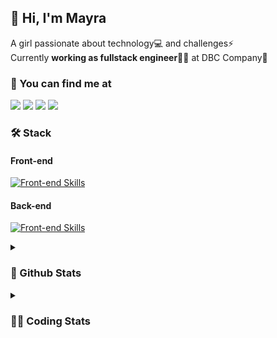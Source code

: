 ## 👋 Hi, I'm Mayra

A girl passionate about technology💻 and challenges⚡  
Currently **working as fullstack engineer**👩‍💻 at DBC Company🚀   

### 💬 You can find me at

<a href="https://mayra.dev" target="_blank" rel="noopener"><img src="https://img.shields.io/badge/-mayra.dev-005FED?style=flat&logo=Google-chrome&logoColor=white"/></a>
<a href="https://linkedin.com/in/mayraamaral" target="_blank" rel="noopener"><img src="https://img.shields.io/badge/-/mayraamaral-0077B5?style=flat&logo=Linkedin&logoColor=white"/></a>
<a href="mailto:mayra@mayra.dev" target="_blank" rel="noopener"><img src="https://img.shields.io/badge/-mayra@mayra.dev-D14836?style=flat&logo=Gmail&logoColor=white"/></a>
<a href="" target="_blank" rel="noopener"><img src="https://img.shields.io/badge/-mayraamaral-7289DA?style=flat&logo=Discord&logoColor=white"/></a>

### 🛠️ Stack
#### Front-end

[![Front-end Skills](https://skillicons.dev/icons?i=react,next,redux,styledcomponents,html,css,sass,js,ts,figma)](https://skillicons.dev)
#### Back-end

[![Front-end Skills](https://skillicons.dev/icons?i=java,spring,postgres,git,linux,bash,nodejs,docker,jenkins)](https://skillicons.dev)


<details>
    <summary><h3>📌 Github Stats</h3></summary>
    <div align="center">
        <table>
      <td><img height="160em" src="https://github-readme-stats.vercel.app/api?username=mayraamaral&show_icons=true&theme=algolia&hide_border=true&hide=stars&count_private=true" alt="Readme stats"></td>
      <td><img height="160em" src="https://github-readme-stats.vercel.app/api/top-langs/?username=mayraamaral&&layout=compact&&theme=algolia&hide_border=true&langs_count=6" alt="Language stats"></td>
       </table>
  </div> 
    

  <p align="center">
    <img src="https://github-readme-streak-stats.herokuapp.com?user=mayraamaral&theme=dark&hide_border=true&date_format=j%20M%5B%20Y%5D&locale=pt-br&background=050F2C&ring=0195DD&fire=23AA7D&currStreakLabel=23AA7D" alt="Streak stats">
  </p> 
</details>

<details>
  <summary><h3>👩‍💻 Coding Stats</h3></summary>
  
  <!--START_SECTION:waka-->
![Code Time](http://img.shields.io/badge/Code%20Time-110%20hrs%2033%20mins-blue)

**🐱 My GitHub Data** 

> 📦 578.1 kB Used in GitHub's Storage 
 > 
> 🏆 242 Contributions in the Year 2023
 > 
> 🚫 Not Opted to Hire
 > 
> 📜 45 Public Repositories 
 > 
> 🔑 24 Private Repositories 
 > 
**I'm an Early 🐤** 

```text
🌞 Morning                297 commits         ████░░░░░░░░░░░░░░░░░░░░░   15.60 % 
🌆 Daytime                841 commits         ███████████░░░░░░░░░░░░░░   44.17 % 
🌃 Evening                666 commits         █████████░░░░░░░░░░░░░░░░   34.98 % 
🌙 Night                  100 commits         █░░░░░░░░░░░░░░░░░░░░░░░░   05.25 % 
```
📅 **I'm Most Productive on Monday** 

```text
Monday                   396 commits         █████░░░░░░░░░░░░░░░░░░░░   20.80 % 
Tuesday                  320 commits         ████░░░░░░░░░░░░░░░░░░░░░   16.81 % 
Wednesday                258 commits         ███░░░░░░░░░░░░░░░░░░░░░░   13.55 % 
Thursday                 304 commits         ████░░░░░░░░░░░░░░░░░░░░░   15.97 % 
Friday                   276 commits         ████░░░░░░░░░░░░░░░░░░░░░   14.50 % 
Saturday                 129 commits         ██░░░░░░░░░░░░░░░░░░░░░░░   06.78 % 
Sunday                   221 commits         ███░░░░░░░░░░░░░░░░░░░░░░   11.61 % 
```


📊 **This Week I Spent My Time On** 

```text
🕑︎ Time Zone: America/Sao_Paulo

💬 Programming Languages: 
Java                     1 hr 54 mins        ███████████████████████░░   91.41 % 
Markdown                 8 mins              ██░░░░░░░░░░░░░░░░░░░░░░░   06.89 % 
XML                      1 min               ░░░░░░░░░░░░░░░░░░░░░░░░░   01.57 % 
GitIgnore file           0 secs              ░░░░░░░░░░░░░░░░░░░░░░░░░   00.13 % 

🔥 Editors: 
IntelliJ                 1 hr 56 mins        ███████████████████████░░   93.11 % 
VS Code                  8 mins              ██░░░░░░░░░░░░░░░░░░░░░░░   06.89 % 

🐱‍💻 Projects: 
pessoaapi                1 hr 12 mins        ██████████████░░░░░░░░░░░   57.81 % 
PessoaAPI2               36 mins             ███████░░░░░░░░░░░░░░░░░░   29.25 % 
vs12-back                9 mins              ██░░░░░░░░░░░░░░░░░░░░░░░   07.62 % 
Deyvison Silva           3 mins              █░░░░░░░░░░░░░░░░░░░░░░░░   02.74 % 
Unknown Project          3 mins              █░░░░░░░░░░░░░░░░░░░░░░░░   02.58 % 

💻 Operating System: 
Linux                    2 hrs 5 mins        █████████████████████████   100.00 % 
```

**I Mostly Code in JavaScript** 

```text
JavaScript               98 repos            ███████░░░░░░░░░░░░░░░░░░   28.99 % 
TypeScript               92 repos            ███████░░░░░░░░░░░░░░░░░░   27.22 % 
HTML                     76 repos            ██████░░░░░░░░░░░░░░░░░░░   22.49 % 
Java                     52 repos            ████░░░░░░░░░░░░░░░░░░░░░   15.38 % 
CSS                      17 repos            █░░░░░░░░░░░░░░░░░░░░░░░░   05.03 % 
```




 Last Updated on 05/08/2023 18:41:31 UTC
<!--END_SECTION:waka-->

</details>
